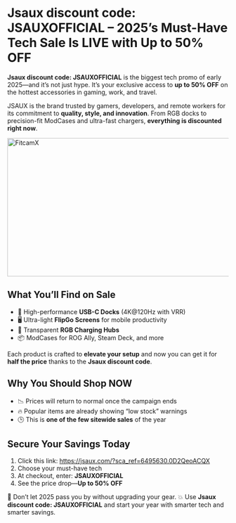 <h1>Jsaux discount code: JSAUXOFFICIAL – 2025’s Must-Have Tech Sale Is LIVE with Up to 50% OFF</h1>
    <p><strong>Jsaux discount code: JSAUXOFFICIAL</strong> is the biggest tech promo of early 2025—and it’s not just hype. It’s your exclusive access to <strong>up to 50% OFF</strong> on the hottest accessories in gaming, work, and travel.</p>
    <p>JSAUX is the brand trusted by gamers, developers, and remote workers for its commitment to <strong>quality, style, and innovation</strong>. From RGB docks to precision-fit ModCases and ultra-fast chargers, <strong>everything is discounted right now</strong>.</p>
    <a href="https://www.youtube.com/watch?v=N14vK1ORfzI" target="_blank">
    <img src="https://img.youtube.com/vi/N14vK1ORfzI/maxresdefault.jpg" alt="FitcamX" width="560" height="315">
</a>
    <h2>What You’ll Find on Sale</h2>
    <ul>
        <li>🔌 High-performance <strong>USB-C Docks</strong> (4K@120Hz with VRR)</li>
        <li>🖥️ Ultra-light <strong>FlipGo Screens</strong> for mobile productivity</li>
        <li>🧊 Transparent <strong>RGB Charging Hubs</strong></li>
        <li>📦 ModCases for ROG Ally, Steam Deck, and more</li>
    </ul>
    <p>Each product is crafted to <strong>elevate your setup</strong> and now you can get it for <strong>half the price</strong> thanks to the <strong>Jsaux discount code</strong>.</p>
    <h2>Why You Should Shop NOW</h2>
    <ul>
        <li>📉 Prices will return to normal once the campaign ends</li>
        <li>🔥 Popular items are already showing “low stock” warnings</li>
        <li>🕒 This is <strong>one of the few sitewide sales</strong> of the year</li>
    </ul>
    <h2>Secure Your Savings Today</h2>
    <ol>
        <li>Click this link: <a href="https://jsaux.com/?sca_ref=6495630.0D2QeoACQX">https://jsaux.com/?sca_ref=6495630.0D2QeoACQX</a></li>
        <li>Choose your must-have tech</li>
        <li>At checkout, enter: <strong>JSAUXOFFICIAL</strong></li>
        <li>See the price drop—<strong>Up to 50% OFF</strong></li>
    </ol>
    <p>🎁 Don’t let 2025 pass you by without upgrading your gear.  
    💥 Use <strong>Jsaux discount code: JSAUXOFFICIAL</strong> and start your year with smarter tech and smarter savings.</p>
</body>
</html>

